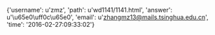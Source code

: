 {'username': u'zmz', 'path': u'wd1141/1141.html', 'answer': u'\u65e0\uff0c\u65e0', 'email': u'zhangmz13@mails.tsinghua.edu.cn', 'time': '2016-02-27:09:33:02'}